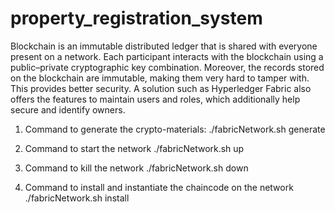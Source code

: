 # property_registration_system
Blockchain is an immutable distributed ledger that is shared with everyone present on a network. Each participant interacts with the blockchain using a public–private cryptographic key combination. Moreover, the records stored on the blockchain are immutable, making them very hard to tamper with. This provides better security. A solution such as Hyperledger Fabric also offers the features to maintain users and roles, which additionally help secure and identify owners. 


1. Command to generate the crypto-materials:
./fabricNetwork.sh generate

2. Command to start the network
./fabricNetwork.sh up

3. Command to kill the network
./fabricNetwork.sh down

4. Command to install and instantiate the chaincode on the network
./fabricNetwork.sh install
